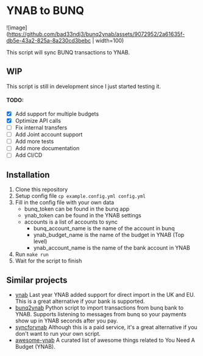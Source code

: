 # YNAB to BUNQ

![image](https://github.com/bad33ndj3/bunq2ynab/assets/9072952/2a61635f-db5e-43a2-825a-8a230cd3bebc | width=100)


This script will sync BUNQ transactions to YNAB.

## WIP

This script is still in development since I just started testing it.

#### TODO:

- [x] Add support for multiple budgets
- [x] Optimize API calls
- [ ] Fix internal transfers
- [ ] Add Joint account support
- [ ] Add more tests
- [ ] Add more documentation
- [ ] Add CI/CD

## Installation

1. Clone this repository
2. Setup config file `cp example.config.yml config.yml`
3. Fill in the config file with your own data
    - bunq_token can be found in the bunq app
    - ynab_token can be found in the YNAB settings
    - accounts is a list of accounts to sync
        - bunq_account_name is the name of the account in bunq
        - ynab_budget_name is the name of the budget in YNAB (Top level)
        - ynab_account_name is the name of the bank account in YNAB
4. Run `make run`
5. Wait for the script to finish

## Similar projects
- [ynab](https://support.ynab.com/en_us/direct-import-in-the-uk-and-eu-an-overview-Syae1z_A9) Last year YNAB added support for direct import in the UK and EU.  This is a great alternative if your bank is supported.
- [bunq2ynab](https://github.com/wesselt/bunq2ynab) Python script to import transactions from bunq bank to YNAB.  Supports listening to messages from bunq so your payments show up in YNAB seconds after you pay.
- [syncforynab](https://syncforynab.com/) Although this is a paid service, it's a great alternative if you don't want to run your own script.
- [awesome-ynab](https://github.com/scottrobertson/awesome-ynab) A curated list of awesome things related to You Need A Budget (YNAB).
